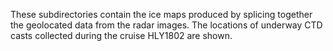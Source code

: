 These subdirectories contain the ice maps produced by splicing together the geolocated data from the radar images. The locations of underway CTD casts collected during the cruise HLY1802 are shown. 

